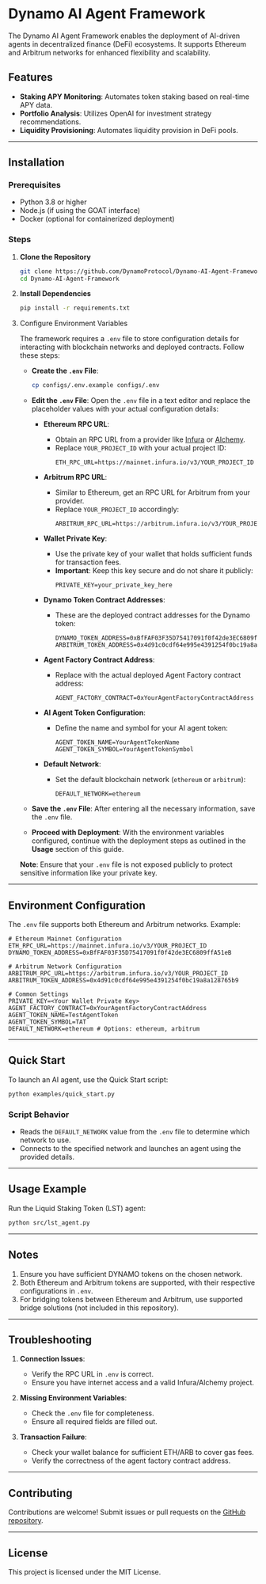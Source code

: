 # Dynamo AI Agent Framework

The Dynamo AI Agent Framework enables the deployment of AI-driven agents in decentralized finance (DeFi) ecosystems. It supports Ethereum and Arbitrum networks for enhanced flexibility and scalability.

## Features
- **Staking APY Monitoring**: Automates token staking based on real-time APY data.
- **Portfolio Analysis**: Utilizes OpenAI for investment strategy recommendations.
- **Liquidity Provisioning**: Automates liquidity provision in DeFi pools.

---

## Installation

### Prerequisites
- Python 3.8 or higher
- Node.js (if using the GOAT interface)
- Docker (optional for containerized deployment)

### Steps
1. **Clone the Repository**
   ```bash
   git clone https://github.com/DynamoProtocol/Dynamo-AI-Agent-Framework.git
   cd Dynamo-AI-Agent-Framework
   ```

2. **Install Dependencies**
   ```bash
   pip install -r requirements.txt
   ```

3. Configure Environment Variables

   The framework requires a `.env` file to store configuration details for interacting with blockchain networks and deployed contracts. Follow these steps:

   - **Create the `.env` File**:
     ```bash
     cp configs/.env.example configs/.env
     ```

   - **Edit the `.env` File**:
     Open the `.env` file in a text editor and replace the placeholder values with your actual configuration details:

     - **Ethereum RPC URL**:
       - Obtain an RPC URL from a provider like [Infura](https://infura.io) or [Alchemy](https://www.alchemy.com).
       - Replace `YOUR_PROJECT_ID` with your actual project ID:
         ```plaintext
         ETH_RPC_URL=https://mainnet.infura.io/v3/YOUR_PROJECT_ID
         ```

     - **Arbitrum RPC URL**:
       - Similar to Ethereum, get an RPC URL for Arbitrum from your provider.
       - Replace `YOUR_PROJECT_ID` accordingly:
         ```plaintext
         ARBITRUM_RPC_URL=https://arbitrum.infura.io/v3/YOUR_PROJECT_ID
         ```

     - **Wallet Private Key**:
       - Use the private key of your wallet that holds sufficient funds for transaction fees.
       - **Important**: Keep this key secure and do not share it publicly:
         ```plaintext
         PRIVATE_KEY=your_private_key_here
         ```

     - **Dynamo Token Contract Addresses**:
       - These are the deployed contract addresses for the Dynamo token:
         ```plaintext
         DYNAMO_TOKEN_ADDRESS=0xBfFAF03F35D75417091f0f42de3EC6809ffA51eB
         ARBITRUM_TOKEN_ADDRESS=0x4d91c0cdf64e995e4391254f0bc19a8a128765b9
         ```

     - **Agent Factory Contract Address**:
       - Replace with the actual deployed Agent Factory contract address:
         ```plaintext
         AGENT_FACTORY_CONTRACT=0xYourAgentFactoryContractAddress
         ```

     - **AI Agent Token Configuration**:
       - Define the name and symbol for your AI agent token:
         ```plaintext
         AGENT_TOKEN_NAME=YourAgentTokenName
         AGENT_TOKEN_SYMBOL=YourAgentTokenSymbol
         ```

     - **Default Network**:
       - Set the default blockchain network (`ethereum` or `arbitrum`):
         ```plaintext
         DEFAULT_NETWORK=ethereum
         ```

   - **Save the `.env` File**:
     After entering all the necessary information, save the `.env` file.

   - **Proceed with Deployment**:
     With the environment variables configured, continue with the deployment steps as outlined in the **Usage** section of this guide.

   **Note**: Ensure that your `.env` file is not exposed publicly to protect sensitive information like your private key.


---

## Environment Configuration

The `.env` file supports both Ethereum and Arbitrum networks. Example:

```plaintext
# Ethereum Mainnet Configuration
ETH_RPC_URL=https://mainnet.infura.io/v3/YOUR_PROJECT_ID
DYNAMO_TOKEN_ADDRESS=0xBfFAF03F35D75417091f0f42de3EC6809ffA51eB

# Arbitrum Network Configuration
ARBITRUM_RPC_URL=https://arbitrum.infura.io/v3/YOUR_PROJECT_ID
ARBITRUM_TOKEN_ADDRESS=0x4d91c0cdf64e995e4391254f0bc19a8a128765b9

# Common Settings
PRIVATE_KEY=<Your Wallet Private Key>
AGENT_FACTORY_CONTRACT=0xYourAgentFactoryContractAddress
AGENT_TOKEN_NAME=TestAgentToken
AGENT_TOKEN_SYMBOL=TAT
DEFAULT_NETWORK=ethereum # Options: ethereum, arbitrum
```

---

## Quick Start

To launch an AI agent, use the Quick Start script:

```bash
python examples/quick_start.py
```

### Script Behavior
- Reads the `DEFAULT_NETWORK` value from the `.env` file to determine which network to use.
- Connects to the specified network and launches an agent using the provided details.

---

## Usage Example

Run the Liquid Staking Token (LST) agent:

```bash
python src/lst_agent.py
```

---

## Notes
1. Ensure you have sufficient DYNAMO tokens on the chosen network.
2. Both Ethereum and Arbitrum tokens are supported, with their respective configurations in `.env`.
3. For bridging tokens between Ethereum and Arbitrum, use supported bridge solutions (not included in this repository).

---

## Troubleshooting

1. **Connection Issues**:
   - Verify the RPC URL in `.env` is correct.
   - Ensure you have internet access and a valid Infura/Alchemy project.

2. **Missing Environment Variables**:
   - Check the `.env` file for completeness.
   - Ensure all required fields are filled out.

3. **Transaction Failure**:
   - Check your wallet balance for sufficient ETH/ARB to cover gas fees.
   - Verify the correctness of the agent factory contract address.

---

## Contributing

Contributions are welcome! Submit issues or pull requests on the [GitHub repository](https://github.com/DynamoProtocol/Dynamo-AI-Agent-Framework).

---

## License

This project is licensed under the MIT License.

